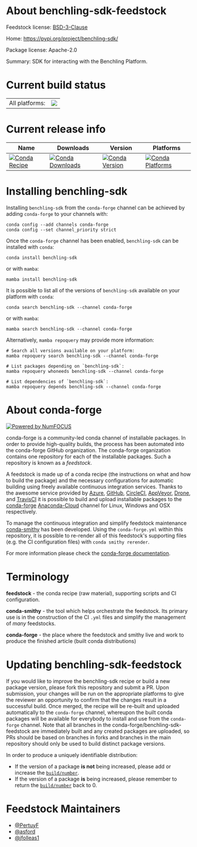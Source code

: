 About benchling-sdk-feedstock
=============================

Feedstock license: [BSD-3-Clause](https://github.com/conda-forge/benchling-sdk-feedstock/blob/main/LICENSE.txt)

Home: https://pypi.org/project/benchling-sdk/

Package license: Apache-2.0

Summary: SDK for interacting with the Benchling Platform.

Current build status
====================


<table><tr><td>All platforms:</td>
    <td>
      <a href="https://dev.azure.com/conda-forge/feedstock-builds/_build/latest?definitionId=13216&branchName=main">
        <img src="https://dev.azure.com/conda-forge/feedstock-builds/_apis/build/status/benchling-sdk-feedstock?branchName=main">
      </a>
    </td>
  </tr>
</table>

Current release info
====================

| Name | Downloads | Version | Platforms |
| --- | --- | --- | --- |
| [![Conda Recipe](https://img.shields.io/badge/recipe-benchling--sdk-green.svg)](https://anaconda.org/conda-forge/benchling-sdk) | [![Conda Downloads](https://img.shields.io/conda/dn/conda-forge/benchling-sdk.svg)](https://anaconda.org/conda-forge/benchling-sdk) | [![Conda Version](https://img.shields.io/conda/vn/conda-forge/benchling-sdk.svg)](https://anaconda.org/conda-forge/benchling-sdk) | [![Conda Platforms](https://img.shields.io/conda/pn/conda-forge/benchling-sdk.svg)](https://anaconda.org/conda-forge/benchling-sdk) |

Installing benchling-sdk
========================

Installing `benchling-sdk` from the `conda-forge` channel can be achieved by adding `conda-forge` to your channels with:

```
conda config --add channels conda-forge
conda config --set channel_priority strict
```

Once the `conda-forge` channel has been enabled, `benchling-sdk` can be installed with `conda`:

```
conda install benchling-sdk
```

or with `mamba`:

```
mamba install benchling-sdk
```

It is possible to list all of the versions of `benchling-sdk` available on your platform with `conda`:

```
conda search benchling-sdk --channel conda-forge
```

or with `mamba`:

```
mamba search benchling-sdk --channel conda-forge
```

Alternatively, `mamba repoquery` may provide more information:

```
# Search all versions available on your platform:
mamba repoquery search benchling-sdk --channel conda-forge

# List packages depending on `benchling-sdk`:
mamba repoquery whoneeds benchling-sdk --channel conda-forge

# List dependencies of `benchling-sdk`:
mamba repoquery depends benchling-sdk --channel conda-forge
```


About conda-forge
=================

[![Powered by
NumFOCUS](https://img.shields.io/badge/powered%20by-NumFOCUS-orange.svg?style=flat&colorA=E1523D&colorB=007D8A)](https://numfocus.org)

conda-forge is a community-led conda channel of installable packages.
In order to provide high-quality builds, the process has been automated into the
conda-forge GitHub organization. The conda-forge organization contains one repository
for each of the installable packages. Such a repository is known as a *feedstock*.

A feedstock is made up of a conda recipe (the instructions on what and how to build
the package) and the necessary configurations for automatic building using freely
available continuous integration services. Thanks to the awesome service provided by
[Azure](https://azure.microsoft.com/en-us/services/devops/), [GitHub](https://github.com/),
[CircleCI](https://circleci.com/), [AppVeyor](https://www.appveyor.com/),
[Drone](https://cloud.drone.io/welcome), and [TravisCI](https://travis-ci.com/)
it is possible to build and upload installable packages to the
[conda-forge](https://anaconda.org/conda-forge) [Anaconda-Cloud](https://anaconda.org/)
channel for Linux, Windows and OSX respectively.

To manage the continuous integration and simplify feedstock maintenance
[conda-smithy](https://github.com/conda-forge/conda-smithy) has been developed.
Using the ``conda-forge.yml`` within this repository, it is possible to re-render all of
this feedstock's supporting files (e.g. the CI configuration files) with ``conda smithy rerender``.

For more information please check the [conda-forge documentation](https://conda-forge.org/docs/).

Terminology
===========

**feedstock** - the conda recipe (raw material), supporting scripts and CI configuration.

**conda-smithy** - the tool which helps orchestrate the feedstock.
                   Its primary use is in the construction of the CI ``.yml`` files
                   and simplify the management of *many* feedstocks.

**conda-forge** - the place where the feedstock and smithy live and work to
                  produce the finished article (built conda distributions)


Updating benchling-sdk-feedstock
================================

If you would like to improve the benchling-sdk recipe or build a new
package version, please fork this repository and submit a PR. Upon submission,
your changes will be run on the appropriate platforms to give the reviewer an
opportunity to confirm that the changes result in a successful build. Once
merged, the recipe will be re-built and uploaded automatically to the
`conda-forge` channel, whereupon the built conda packages will be available for
everybody to install and use from the `conda-forge` channel.
Note that all branches in the conda-forge/benchling-sdk-feedstock are
immediately built and any created packages are uploaded, so PRs should be based
on branches in forks and branches in the main repository should only be used to
build distinct package versions.

In order to produce a uniquely identifiable distribution:
 * If the version of a package **is not** being increased, please add or increase
   the [``build/number``](https://docs.conda.io/projects/conda-build/en/latest/resources/define-metadata.html#build-number-and-string).
 * If the version of a package **is** being increased, please remember to return
   the [``build/number``](https://docs.conda.io/projects/conda-build/en/latest/resources/define-metadata.html#build-number-and-string)
   back to 0.

Feedstock Maintainers
=====================

* [@PertuyF](https://github.com/PertuyF/)
* [@asford](https://github.com/asford/)
* [@jfolleas1](https://github.com/jfolleas1/)

